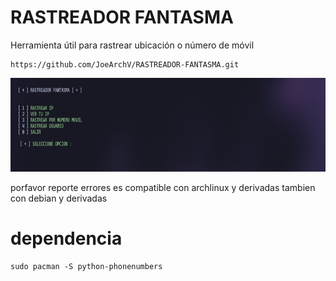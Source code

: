 # RASTREADOR FANTASMA
Herramienta útil para rastrear ubicación o número de móvil
```shell
https://github.com/JoeArchV/RASTREADOR-FANTASMA.git
```
<div align="letf">
  <img height="150" src="https://github.com/JoeArchV/RASTREADOR-FANTASMA/blob/main/menu.png?raw=true"  />
</div>

porfavor reporte errores es compatible con archlinux y derivadas tambien con debian y derivadas

# dependencia 
```shell
sudo pacman -S python-phonenumbers
```
